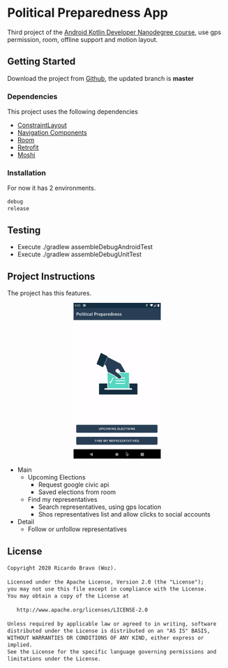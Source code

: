 # Political Preparedness App

Third project of the [Android Kotlin Developer Nanodegree course](https://www.udacity.com/course/android-kotlin-developer-nanodegree--nd940), use gps permission, room, offline support and motion layout.

## Getting Started

Download the project from [Github](https://github.com/RicardoBravoA/PoliticalPreparedness), the updated branch is **master**

### Dependencies

This project uses the following dependencies

- [ConstraintLayout](https://developer.android.com/training/constraint-layout)
- [Navigation Components](https://developer.android.com/guide/navigation/navigation-getting-started)
- [Room](https://developer.android.com/topic/libraries/architecture/room)
- [Retrofit](https://square.github.io/retrofit/)
- [Moshi](https://github.com/square/moshi)


### Installation

For now it has 2 environments.

```
debug
release
```

## Testing

- Execute ./gradlew assembleDebugAndroidTest
- Execute ./gradlew assembleDebugUnitTest

## Project Instructions

The project has this features.

<p align="center">
  <img src="gif/app.gif" alt="gif" width="200" height="354"/><br>
</p>

- Main
    - Upcoming Elections
        - Request google civic api
        - Saved elections from room
    - Find my representatives
        - Search representatives, using gps location
        - Shos representatives list and allow clicks to social accounts
- Detail
    - Follow or unfollow representatives

## License

    Copyright 2020 Ricardo Bravo (Woz).

    Licensed under the Apache License, Version 2.0 (the "License");
    you may not use this file except in compliance with the License.
    You may obtain a copy of the License at

       http://www.apache.org/licenses/LICENSE-2.0

    Unless required by applicable law or agreed to in writing, software
    distributed under the License is distributed on an "AS IS" BASIS,
    WITHOUT WARRANTIES OR CONDITIONS OF ANY KIND, either express or implied.
    See the License for the specific language governing permissions and
    limitations under the License.